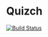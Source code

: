 # Quizch  
[![Build Status](https://travis-ci.com/rvfch/quizch.local.svg?branch=master)](https://travis-ci.com/rvfch/quizch.local)
